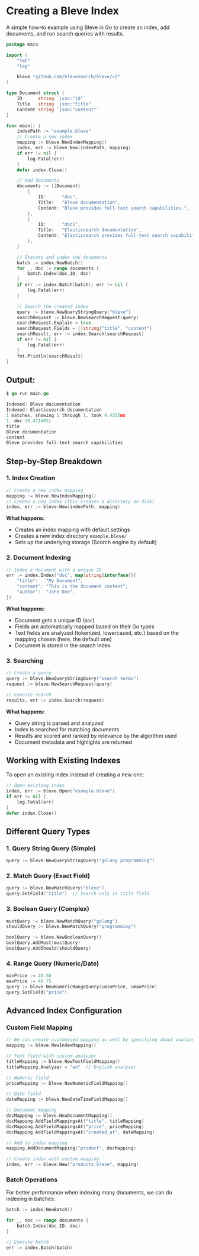 # Creating a Bleve Index

A simple how-to example using Bleve in Go to create an index, add documents, and run search queries with results.

```go
package main

import (
	"fmt"
	"log"

	bleve "github.com/blevesearch/bleve/v2"
)

type Document struct {
	ID      string `json:"id"`
	Title   string `json:"title"`
	Content string `json:"content"`
}

func main() {
	indexPath := "example.bleve"
	// Create a new index
	mapping := bleve.NewIndexMapping()
	index, err := bleve.New(indexPath, mapping)
	if err != nil {
		log.Fatal(err)
	}
	defer index.Close()

	// Add documents
	documents := []Document{
		{
			ID:      "doc",
			Title:   "Bleve documentation",
			Content: "Bleve provides full-text search capabilities.",
		},
		{
			ID:      "doc1",
			Title:   "Elasticsearch documentation",
			Content: "Elasticsearch provides full-text search capabilities as well.",
		},
	}

	// Iterate and index the documents
	batch := index.NewBatch()
	for _, doc := range documents {
		batch.Index(doc.ID, doc)
	}
	if err := index.Batch(batch); err != nil {
		log.Fatal(err)
	}

	// Search the created index
	query := bleve.NewQueryStringQuery("bleve")
	searchRequest := bleve.NewSearchRequest(query)
	searchRequest.Explain = true
	searchRequest.Fields = []string{"title", "content"}
	searchResult, err := index.Search(searchRequest)
	if err != nil {
		log.Fatal(err)
	}
	fmt.Println(searchResult)
}

```
## Output:
```go
$ go run main.go

Indexed: Bleve documentation
Indexed: Elasticsearch documentation
1 matches, showing 1 through 1, took 4.4515ms
1. doc (0.471405)
title
Bleve documentation
content
Bleve provides full-text search capabilities
```
## Step-by-Step Breakdown

### 1. Index Creation

```go
// Create a new index mapping
mapping := bleve.NewIndexMapping()
// Create a new index (this creates a directory on disk)
index, err := bleve.New(indexPath, mapping)
```

**What happens:**
- Creates an index mapping with default settings
- Creates a new index directory `example.bleve/`
- Sets up the underlying storage (Scorch engine by default)

### 2. Document Indexing

```go
// Index a document with a unique ID
err := index.Index("doc", map[string]interface{}{
    "title":   "My Document",
    "content": "This is the document content",
    "author":  "John Doe",
})
```

**What happens:**
- Document gets a unique ID (`doc`)
- Fields are automatically mapped based on their Go types
- Text fields are analyzed (tokenized, lowercased, etc.) based on the mapping chosen (here, the default one)
- Document is stored in the search index

### 3. Searching

```go
// Create a query
query := bleve.NewQueryStringQuery("search terms")
request := bleve.NewSearchRequest(query)

// Execute search
results, err := index.Search(request)
```

**What happens:**
- Query string is parsed and analyzed
- Index is searched for matching documents
- Results are scored and ranked by relevance by the algorithm used
- Document metadata and highlights are returned

## Working with Existing Indexes

To open an existing index instead of creating a new one:

```go
// Open existing index
index, err := bleve.Open("example.bleve")
if err != nil {
    log.Fatal(err)
}
defer index.Close()
```

## Different Query Types

### 1. Query String Query (Simple)
```go
query := bleve.NewQueryStringQuery("golang programming")
```

### 2. Match Query (Exact Field)
```go
query := bleve.NewMatchQuery("bleve")
query.SetField("title")  // Search only in title field
```

### 3. Boolean Query (Complex)
```go
mustQuery := bleve.NewMatchQuery("golang")
shouldQuery := bleve.NewMatchQuery("programming")

boolQuery := bleve.NewBooleanQuery()
boolQuery.AddMust(mustQuery)
boolQuery.AddShould(shouldQuery)
```

### 4. Range Query (Numeric/Date)
```go
minPrice := 20.50
maxPrice := 40.75
query := bleve.NewNumericRangeQuery(&minPrice, &maxPrice)
query.SetField("price")
```

## Advanced Index Configuration

### Custom Field Mapping

```go
// We can create customised mapping as well by specifying about analyzers
mapping := bleve.NewIndexMapping()

// Text field with custom analyzer
titleMapping := bleve.NewTextFieldMapping()
titleMapping.Analyzer = "en"  // English analyzer

// Numeric field
priceMapping := bleve.NewNumericFieldMapping()

// Date field
dateMapping := bleve.NewDateTimeFieldMapping()

// Document mapping
docMapping := bleve.NewDocumentMapping()
docMapping.AddFieldMappingsAt("title", titleMapping)
docMapping.AddFieldMappingsAt("price", priceMapping)
docMapping.AddFieldMappingsAt("created_at", dateMapping)

// Add to index mapping
mapping.AddDocumentMapping("product", docMapping)

// Create index with custom mapping
index, err := bleve.New("products.bleve", mapping)
```

### Batch Operations

For better performance when indexing many documents, we can do indexing in batches:

```go
batch := index.NewBatch()

for _, doc := range documents {
    batch.Index(doc.ID, doc)
}

// Execute batch
err := index.Batch(batch)
```

